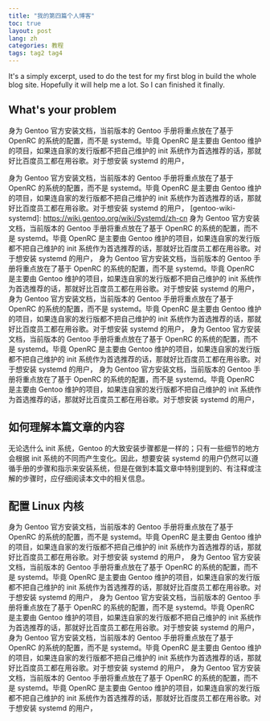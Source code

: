 ```yaml
---
title: "我的第四篇个人博客"
toc: true
layout: post
lang: zh
categories: 教程
tags: tag2 tag4
---
```


It's a simply excerpt, used to do the test for my first blog in build the whole blog site. Hopefully it will help me a lot. So I can finished it finally.

## What's your problem

身为 Gentoo 官方安装文档，当前版本的 Gentoo 手册将重点放在了基于 OpenRC 的系统的配置，而不是 systemd。毕竟 OpenRC 是主要由 Gentoo 维护的项目，如果连自家的发行版都不把自己维护的 init 系统作为首选推荐的话，那就好比百度员工都在用谷歌。对于想安装 systemd 的用户，

身为 Gentoo 官方安装文档，当前版本的 Gentoo 手册将重点放在了基于 OpenRC 的系统的配置，而不是 systemd。毕竟 OpenRC 是主要由 Gentoo 维护的项目，如果连自家的发行版都不把自己维护的 init 系统作为首选推荐的话，那就好比百度员工都在用谷歌。对于想安装 systemd 的用户，
[gentoo-wiki-systemd]: https://wiki.gentoo.org/wiki/Systemd/zh-cn
身为 Gentoo 官方安装文档，当前版本的 Gentoo 手册将重点放在了基于 OpenRC 的系统的配置，而不是 systemd。毕竟 OpenRC 是主要由 Gentoo 维护的项目，如果连自家的发行版都不把自己维护的 init 系统作为首选推荐的话，那就好比百度员工都在用谷歌。对于想安装 systemd 的用户，
身为 Gentoo 官方安装文档，当前版本的 Gentoo 手册将重点放在了基于 OpenRC 的系统的配置，而不是 systemd。毕竟 OpenRC 是主要由 Gentoo 维护的项目，如果连自家的发行版都不把自己维护的 init 系统作为首选推荐的话，那就好比百度员工都在用谷歌。对于想安装 systemd 的用户，
身为 Gentoo 官方安装文档，当前版本的 Gentoo 手册将重点放在了基于 OpenRC 的系统的配置，而不是 systemd。毕竟 OpenRC 是主要由 Gentoo 维护的项目，如果连自家的发行版都不把自己维护的 init 系统作为首选推荐的话，那就好比百度员工都在用谷歌。对于想安装 systemd 的用户，
身为 Gentoo 官方安装文档，当前版本的 Gentoo 手册将重点放在了基于 OpenRC 的系统的配置，而不是 systemd。毕竟 OpenRC 是主要由 Gentoo 维护的项目，如果连自家的发行版都不把自己维护的 init 系统作为首选推荐的话，那就好比百度员工都在用谷歌。对于想安装 systemd 的用户，
身为 Gentoo 官方安装文档，当前版本的 Gentoo 手册将重点放在了基于 OpenRC 的系统的配置，而不是 systemd。毕竟 OpenRC 是主要由 Gentoo 维护的项目，如果连自家的发行版都不把自己维护的 init 系统作为首选推荐的话，那就好比百度员工都在用谷歌。对于想安装 systemd 的用户，

## 如何理解本篇文章的内容

无论选什么 init 系统，Gentoo 的大致安装步骤都是一样的；只有一些细节的地方会根据 init 系统的不同而产生变化。因此，想要安装 systemd 的用户仍然可以遵循手册的步骤和指示来安装系统，但是在做到本篇文章中特别提到的、有注释或注解的步骤时，应仔细阅读本文中的相关信息。

## 配置 Linux 内核
身为 Gentoo 官方安装文档，当前版本的 Gentoo 手册将重点放在了基于 OpenRC 的系统的配置，而不是 systemd。毕竟 OpenRC 是主要由 Gentoo 维护的项目，如果连自家的发行版都不把自己维护的 init 系统作为首选推荐的话，那就好比百度员工都在用谷歌。对于想安装 systemd 的用户，
身为 Gentoo 官方安装文档，当前版本的 Gentoo 手册将重点放在了基于 OpenRC 的系统的配置，而不是 systemd。毕竟 OpenRC 是主要由 Gentoo 维护的项目，如果连自家的发行版都不把自己维护的 init 系统作为首选推荐的话，那就好比百度员工都在用谷歌。对于想安装 systemd 的用户，
身为 Gentoo 官方安装文档，当前版本的 Gentoo 手册将重点放在了基于 OpenRC 的系统的配置，而不是 systemd。毕竟 OpenRC 是主要由 Gentoo 维护的项目，如果连自家的发行版都不把自己维护的 init 系统作为首选推荐的话，那就好比百度员工都在用谷歌。对于想安装 systemd 的用户，
身为 Gentoo 官方安装文档，当前版本的 Gentoo 手册将重点放在了基于 OpenRC 的系统的配置，而不是 systemd。毕竟 OpenRC 是主要由 Gentoo 维护的项目，如果连自家的发行版都不把自己维护的 init 系统作为首选推荐的话，那就好比百度员工都在用谷歌。对于想安装 systemd 的用户，
身为 Gentoo 官方安装文档，当前版本的 Gentoo 手册将重点放在了基于 OpenRC 的系统的配置，而不是 systemd。毕竟 OpenRC 是主要由 Gentoo 维护的项目，如果连自家的发行版都不把自己维护的 init 系统作为首选推荐的话，那就好比百度员工都在用谷歌。对于想安装 systemd 的用户，


